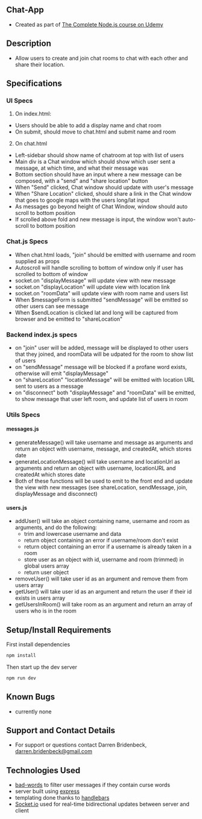 ## Chat-App
- Created as part of [The Complete Node.js course on Udemy](https://www.udemy.com/course/the-complete-nodejs-developer-course-2/)

## Description
- Allow users to create and join chat rooms to chat with each other and share their location.

## Specifications
### UI Specs
1. On index.html:
  - Users should be able to add a display name and chat room
  - On submit, should move to chat.html and submit name and room
2. On chat.html
  - Left-sidebar should show name of chatroom at top with list of users
  - Main div is a Chat window which should show which user sent a message, at which time, and what their message was
  - Bottom section should have an input where a new message can be composed, with a "send" and "share location" button
  - When "Send" clicked, Chat window should update with user's message
  - When "Share Location" clicked, should share a link in the Chat window that goes to google maps with the users long/lat input
  - As messages go beyond height of Chat Window, window should auto scroll to bottom position
  - If scrolled above fold and new message is input, the window won't auto-scroll to bottom position

### Chat.js Specs
  - When chat.html loads, "join" should be emitted with username and room supplied as props
  - Autoscroll will handle scrolling to bottom of window only if user has scrolled to bottom of window
  - socket.on "displayMessage" will update view with new message
  - socket.on "displayLocation" will update view with location link
  - socket.on "roomData" will update view with room name and users list
  - When $messageForm is submitted "sendMessage" will be emitted so other users can see message
  - When $sendLocation is clicked lat and long will be captured from browser and be emitted to "shareLocation"

### Backend index.js specs
  - on "join" user will be added, message will be displayed to other users that they joined, and roomData will be udpated for the room to show list of users
  - on "sendMessage" message will be blocked if a profane word exists, otherwise will emit "displayMessage"
  - on "shareLocation" "locationMessage" will be emitted with location URL sent to users as a message
  - on "disconnect" both "displayMessage" and "roomData" will be emitted, to show message that user left room, and update list of users in room

### Utils Specs
#### messages.js
  - generateMessage() will take username and message as arguments and return an object with username, message, and createdAt, which stores date
  - generateLocationMessage() will take username and locationUrl as arguments and return an object with username, locationURL and createdAt which stores date
  - Both of these functions will be used to emit to the front end and update the view with new messages (see shareLocation, sendMessage, join, displayMessage and disconnect)

#### users.js
  - addUser() will take an object containing name, username and room as arguments, and do the following:
    - trim and lowercase username and data
    - return object containing an error if username/room don't exist
    - return object containing an error if a username is already taken in a room
    - store user as an object with id, username and room (trimmed) in global users array
    - return user object
  - removeUser() will take user id as an argument and remove them from users array
  - getUser() will take user id as an argument and return the user if their id exists in users array
  - getUsersInRoom() will take room as an argument and return an array of users who is in the room

## Setup/Install Requirements

First install dependencies

```bash
npm install
```

Then start up the dev server
```bash
npm run dev
```

## Known Bugs
- currently none

## Support and Contact Details
- For support or questions contact Darren Bridenbeck, darren.bridenbeck@gmail.com

## Technologies Used
- [bad-words](https://www.npmjs.com/package/bad-words) to filter user messages if they contain curse words
- server built using [express](https://www.npmjs.com/package/express)
- templating done thanks to [handlebars](https://www.npmjs.com/package/handlebars)
- [Socket.io](https://www.npmjs.com/package/socket.io) used for real-time bidirectional updates between server and client